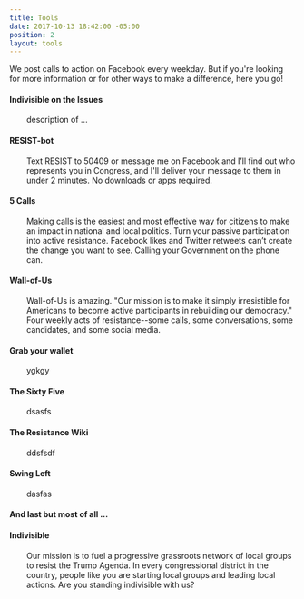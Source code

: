 ```yaml
---
title: Tools
date: 2017-10-13 18:42:00 -05:00
position: 2
layout: tools
---
```


<p>We post calls to action on Facebook every weekday. But if you're looking for more information or for other ways to make a difference, here you go!</p>
<h4>Indivisible on the Issues</h4>
<p style="padding-left: 30px;">description of ...</p>
<h4>RESIST-bot</h4>
<p style="padding-left: 30px;">Text RESIST to 50409 or message me on Facebook and I&rsquo;ll find out who represents you in Congress, and I'll deliver your message to them in under 2 minutes. No downloads or apps required.</p>
<h4>5 Calls</h4>
<p style="padding-left: 30px;">Making calls is the easiest and most effective way for citizens to make an impact in national and local politics. Turn your passive participation into active resistance. Facebook likes and Twitter retweets can&rsquo;t create the change you want to see. Calling your Government on the phone can.</p>
<h4>Wall-of-Us</h4>
<p style="padding-left: 30px;">Wall-of-Us is amazing. "Our mission is to make it simply irresistible for Americans to become active participants in rebuilding our democracy." Four weekly acts of resistance--some calls, some conversations, some candidates, and some social media.</p>
<h4>Grab your wallet</h4>
<p style="padding-left: 30px;">ygkgy</p>
<h4>The Sixty Five</h4>
<p style="padding-left: 30px;">dsasfs</p>
<h4>The Resistance Wiki</h4>
<p style="padding-left: 30px;">ddsfsdf</p>
<h4>Swing Left</h4>
<p style="padding-left: 30px;">dasfas</p>
<h4>And last but most of all ...</h4>
<h4>Indivisible</h4>
<p style="padding-left: 30px;">Our mission is to fuel a progressive grassroots network of local groups to resist the Trump Agenda. In every congressional district in the country, people like you are starting local groups and leading local actions. Are you standing indivisible with us?</p>